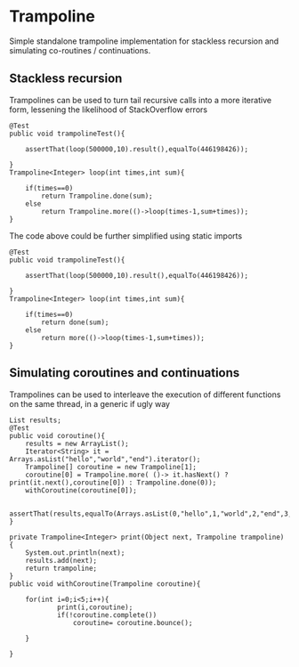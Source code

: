 # Trampoline

Simple standalone trampoline implementation for stackless recursion and simulating co-routines / continuations.

## Stackless recursion

Trampolines can be used to turn tail recursive calls into a more iterative form, lessening the likelihood of StackOverflow errors 

	@Test
	public void trampolineTest(){
		
		assertThat(loop(500000,10).result(),equalTo(446198426));
		
	}
	Trampoline<Integer> loop(int times,int sum){
		
		if(times==0)
			return Trampoline.done(sum);
		else
			return Trampoline.more(()->loop(times-1,sum+times));
	}
	

The code above could be further simplified using static imports

	@Test
	public void trampolineTest(){
		
		assertThat(loop(500000,10).result(),equalTo(446198426));
		
	}
	Trampoline<Integer> loop(int times,int sum){
		
		if(times==0)
			return done(sum);
		else
			return more(()->loop(times-1,sum+times));
	}
	

## Simulating coroutines and continuations

Trampolines can be used to interleave the execution of different functions on the same thread, in a generic if ugly way

	List results;
	@Test
	public void coroutine(){
		results = new ArrayList();
		Iterator<String> it = Arrays.asList("hello","world","end").iterator();
		Trampoline[] coroutine = new Trampoline[1];
		coroutine[0] = Trampoline.more( ()-> it.hasNext() ? print(it.next(),coroutine[0]) : Trampoline.done(0));
		withCoroutine(coroutine[0]);
		
		assertThat(results,equalTo(Arrays.asList(0,"hello",1,"world",2,"end",3,4)));
	}
	
	private Trampoline<Integer> print(Object next, Trampoline trampoline) {
		System.out.println(next);
		results.add(next);
		return trampoline;
	}
	public void withCoroutine(Trampoline coroutine){
		
		for(int i=0;i<5;i++){
				print(i,coroutine);
				if(!coroutine.complete())
					coroutine= coroutine.bounce();
				
		}
		
	} 